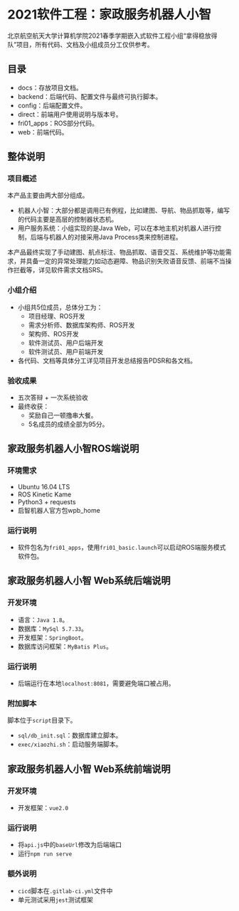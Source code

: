 # 2021软件工程：家政服务机器人小智

北京航空航天大学计算机学院2021春季学期嵌入式软件工程小组“拿得稳放得队”项目，所有代码、文档及小组成员分工仅供参考。

## 目录

* docs：存放项目文档。
* backend：后端代码、配置文件与最终可执行脚本。
* config：后端配置文件。
* direct：前端用户使用说明与版本号。
* fri01_apps：ROS部分代码。
* web：前端代码。

## 整体说明

### 项目概述

本产品主要由两大部分组成。

* 机器人小智：大部分都是调用已有例程，比如建图、导航、物品抓取等，编写的代码主要是高层的控制器状态机。
* 用户服务系统：小组实现的是Java Web，可以在本地主机对机器人进行控制，后端与机器人的对接采用Java Process类来控制进程。

本产品最终实现了手动建图、航点标注、物品抓取、语音交互、系统维护等功能需求，并具备一定的异常处理能力如动态避障、物品识别失败语音反馈、前端不当操作拦截等，详见软件需求文档SRS。

### 小组介绍

* 小组共5位成员，总体分工为：
  * 项目经理、ROS开发
  * 需求分析师、数据库架构师、ROS开发
  * 架构师、ROS开发
  * 软件测试员、用户后端开发
  * 软件测试员、用户前端开发
* 各代码、文档等具体分工详见项目开发总结报告PDSR和各文档。

### 验收成果

* 五次答辩 + 一次系统验收
* 最终收获：
  * 奖励自己一顿撸串大餐。
  * 5名成员的成绩全部为95分。

## 家政服务机器人小智ROS端说明

### 环境需求

- Ubuntu 16.04 LTS
- ROS Kinetic Kame
- Python3 + requests
- 启智机器人官方包wpb_home

### 运行说明

- 软件包名为`fri01_apps`，使用`fri01_basic.launch`可以启动ROS端服务模式软件包。

## 家政服务机器人小智  Web系统后端说明

### 开发环境

* 语言：`Java 1.8`。
* 数据库：`MySql 5.7.33`。
* 开发框架：`SpringBoot`。
* 数据库访问框架：`MyBatis Plus`。

### 运行说明

* 后端运行在本地`localhost:8081`，需要避免端口被占用。

### 附加脚本

脚本位于`script`目录下。

* `sql/db_init.sql`：数据库建立脚本。
* `exec/xiaozhi.sh`：启动服务端脚本。

## 家政服务机器人小智  Web系统前端说明

### 开发环境

+ 开发框架：`vue2.0`

### 运行说明

+ 将`api.js`中的`baseUrl`修改为后端端口
+ 运行`npm run serve`

### 额外说明

+ `cicd`脚本在`.gitlab-ci.yml`文件中
+ 单元测试采用`jest`测试框架